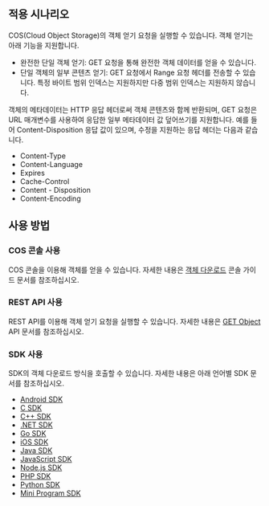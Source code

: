 ## 적용 시나리오

COS(Cloud Object Storage)의 객체 얻기 요청을 실행할 수 있습니다. 객체 얻기는 아래 기능을 지원합니다.

- 완전한 단일 객체 얻기: GET 요청을 통해 완전한 객체 데이터를 얻을 수 있습니다.
- 단일 객체의 일부 콘텐츠 얻기: GET 요청에서 Range 요청 헤더를 전송할 수 있습니다. 특정 바이트 범위 인덱스는 지원하지만 다중 범위 인덱스는 지원하지 않습니다.

객체의 메타데이터는 HTTP 응답 헤더로써 객체 콘텐츠와 함께 반환되며, GET 요청은 URL 매개변수를 사용하여 응답한 일부 메타데이터 값 덮어쓰기를 지원합니다.
예를 들어 Content-Disposition 응답 값이 있으며, 수정을 지원하는 응답 헤더는 다음과 같습니다.
- Content-Type
- Content-Language
- Expires
- Cache-Control
- Content - Disposition
- Content-Encoding

## 사용 방법

### COS 콘솔 사용

COS 콘솔을 이용해 객체를 얻을 수 있습니다. 자세한 내용은 [객체 다운로드](https://intl.cloud.tencent.com/document/product/436/13322) 콘솔 가이드 문서를 참조하십시오.

### REST API 사용

REST API를 이용해 객체 얻기 요청을 실행할 수 있습니다. 자세한 내용은 [GET Object](https://intl.cloud.tencent.com/document/product/436/7753) API 문서를 참조하십시오.

### SDK 사용

SDK의 객체 다운로드 방식을 호출할 수 있습니다. 자세한 내용은 아래 언어별 SDK 문서를 참조하십시오.

- [Android SDK](https://intl.cloud.tencent.com/document/product/436/37675#.E4.B8.8B.E8.BD.BD.E5.AF.B9.E8.B1.A1)
- [C SDK](https://intl.cloud.tencent.com/document/product/436/31464#.E4.B8.8B.E8.BD.BD.E5.AF.B9.E8.B1.A1)
- [C++ SDK](https://intl.cloud.tencent.com/document/product/436/31465#.E4.B8.8B.E8.BD.BD.E5.AF.B9.E8.B1.A1)
- [.NET SDK](https://intl.cloud.tencent.com/document/product/436/30594)
- [Go SDK](https://intl.cloud.tencent.com/document/product/436/31466#.E4.B8.8B.E8.BD.BD.E5.AF.B9.E8.B1.A1)
- [iOS SDK](https://intl.cloud.tencent.com/document/product/436/37684#.E8.8E.B7.E5.8F.96.E5.AF.B9.E8.B1.A1)
- [Java SDK](https://intl.cloud.tencent.com/document/product/436/31468#.E4.B8.8B.E8.BD.BD.E5.AF.B9.E8.B1.A1)
- [JavaScript SDK](https://intl.cloud.tencent.com/document/product/436/31477#.E4.B8.8B.E8.BD.BD.E5.AF.B9.E8.B1.A1)
- [Node.js SDK](https://intl.cloud.tencent.com/document/product/436/31469#.E4.B8.8B.E8.BD.BD.E5.AF.B9.E8.B1.A1)
- [PHP SDK](https://intl.cloud.tencent.com/document/product/436/31470#.E4.B8.8B.E8.BD.BD.E5.AF.B9.E8.B1.A1)
- [Python SDK](https://intl.cloud.tencent.com/document/product/436/31471#.E4.B8.8B.E8.BD.BD.E5.AF.B9.E8.B1.A1)
- [Mini Program SDK](https://www.tencentcloud.com/document/product/436/43882)
